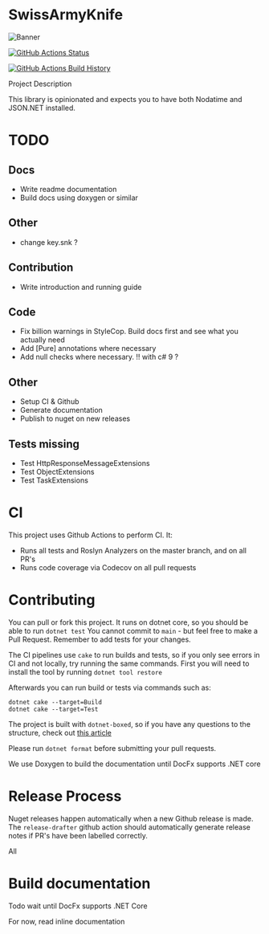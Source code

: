 # SwissArmyKnife
![Banner](Images/Banner.png)

[![GitHub Actions Status](https://github.com/SCADAMINDS/swiss-army-knife/workflows/Build/badge.svg?branch=main)](https://github.com/SCADAMINDS/swiss-army-knife/actions)

[![GitHub Actions Build History](https://buildstats.info/github/chart/SCADAMINDS/swiss-army-knife?branch=main&includeBuildsFromPullRequest=false)](https://github.com/SCADAMINDS/swiss-army-knife/actions)


Project Description


This library is opinionated and expects you to have both Nodatime and JSON.NET installed.

# TODO

## Docs
- Write readme documentation
- Build docs using doxygen or similar
  

## Other
- change key.snk ?


## Contribution
- Write introduction and running guide
  

## Code
- Fix billion warnings in StyleCop. Build docs first and see what you actually need
- Add [Pure] annotations where necessary
- Add null checks where necessary. !! with c# 9 ?


## Other
- Setup CI & Github
- Generate documentation
- Publish to nuget on new releases


## Tests missing
- Test HttpResponseMessageExtensions
- Test ObjectExtensions
- Test TaskExtensions


# CI
This project uses Github Actions to perform CI. It:
- Runs all tests and Roslyn Analyzers on the master branch, and on all PR's
- Runs code coverage via Codecov on all pull requests


# Contributing
You can pull or fork this project. It runs on dotnet core, so you should be able to run `dotnet test`
You cannot commit to `main` - but feel free to make a Pull Request.
Remember to add tests for your changes.

The CI pipelines use `cake` to run builds and tests, so if you only see errors in CI and not locally, try running the same commands.
First you will need to install the tool by running `dotnet tool restore`

Afterwards you can run build or tests via commands such as:
```shell
dotnet cake --target=Build
dotnet cake --target=Test
```

The project is built with `dotnet-boxed`, so if you have any questions to the structure, check out [this article](https://rehansaeed.com/the-fastest-nuget-package-ever-published-probably/)

Please run `dotnet format` before submitting your pull requests.

We use Doxygen to build the documentation until DocFx supports .NET core

# Release Process
Nuget releases happen automatically when a new Github release is made. The `release-drafter` github action should automatically generate release notes
if PR's have been labelled correctly.

All 

# Build documentation
Todo wait until DocFx supports .NET Core

For now, read inline documentation
